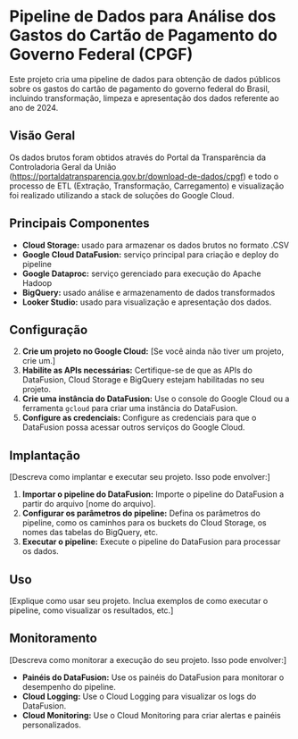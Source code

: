 # Pipeline de Dados para Análise dos Gastos do Cartão de Pagamento do Governo Federal (CPGF)

Este projeto cria uma pipeline de dados para obtenção de dados públicos sobre os gastos do cartão de pagamento do governo federal do Brasil, incluindo transformação, limpeza e apresentação dos dados referente ao ano de 2024.

## Visão Geral

Os dados brutos foram obtidos através do Portal da Transparência da Controladoria Geral da União (https://portaldatransparencia.gov.br/download-de-dados/cpgf) e todo o processo de ETL (Extração, Transformação, Carregamento) e visualização foi realizado utilizando a stack de soluções do Google Cloud.

## Principais Componentes

*   **Cloud Storage:** usado para armazenar os dados brutos no formato .CSV 
*   **Google Cloud DataFusion:** serviço principal para criação e deploy do pipeline
*   **Google Dataproc:** serviço gerenciado para execução do Apache Hadoop
*   **BigQuery:** usado análise e armazenamento de dados transformados
*   **Looker Studio:** usado para visualização e apresentação dos dados.

## Configuração

2.  **Crie um projeto no Google Cloud:** [Se você ainda não tiver um projeto, crie um.]
3.  **Habilite as APIs necessárias:** Certifique-se de que as APIs do DataFusion, Cloud Storage e BigQuery estejam habilitadas no seu projeto.
4.  **Crie uma instância do DataFusion:** Use o console do Google Cloud ou a ferramenta `gcloud` para criar uma instância do DataFusion.
5.  **Configure as credenciais:** Configure as credenciais para que o DataFusion possa acessar outros serviços do Google Cloud.

## Implantação

[Descreva como implantar e executar seu projeto. Isso pode envolver:]

1.  **Importar o pipeline do DataFusion:** Importe o pipeline do DataFusion a partir do arquivo [nome do arquivo].
2.  **Configurar os parâmetros do pipeline:** Defina os parâmetros do pipeline, como os caminhos para os buckets do Cloud Storage, os nomes das tabelas do BigQuery, etc.
3.  **Executar o pipeline:** Execute o pipeline do DataFusion para processar os dados.

## Uso

[Explique como usar seu projeto. Inclua exemplos de como executar o pipeline, como visualizar os resultados, etc.]

## Monitoramento

[Descreva como monitorar a execução do seu projeto. Isso pode envolver:]

*   **Painéis do DataFusion:** Use os painéis do DataFusion para monitorar o desempenho do pipeline.
*   **Cloud Logging:** Use o Cloud Logging para visualizar os logs do DataFusion.
*   **Cloud Monitoring:** Use o Cloud Monitoring para criar alertas e painéis personalizados.

